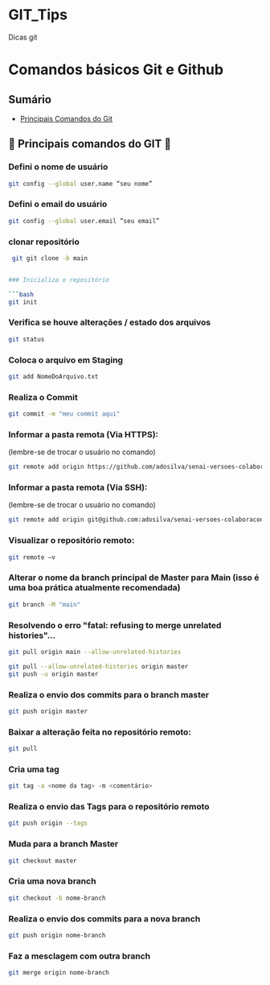 # GIT_Tips
Dicas git
# Comandos básicos Git e Github

## Sumário

<!--ts-->

- [Principais Comandos do Git](#-principais-comandos-do-git-)
<!--te-->

## 👑 Principais comandos do GIT 👑

### Defini o nome de usuário

```bash
git config --global user.name “seu nome”
```

### Defini o email do usuário

```bash
git config --global user.email “seu email”
```

### clonar repositório

```bash
 git git clone -b main


### Inicializa o repositório

```bash
git init
```

### Verifica se houve alterações / estado dos arquivos

```bash
git status
```

### Coloca o arquivo em Staging

```bash
git add NomeDoArquivo.txt
```

### Realiza o Commit

```bash
git commit -m "meu commit aqui"
```

### Informar a pasta remota (Via HTTPS):

(lembre-se de trocar o usuário no comando)

```bash
git remote add origin https://github.com/adosilva/senai-versoes-colaboracoes.git
```

### Informar a pasta remota (Via SSH):

(lembre-se de trocar o usuário no comando)

```bash
git remote add origin git@github.com:adosilva/senai-versoes-colaboracoes.git
```

### Visualizar o repositório remoto:

```bash
git remote –v
```

### Alterar o nome da branch principal de Master para Main (isso é uma boa prática atualmente recomendada)

```bash
git branch -M "main"
```

### Resolvendo o erro "fatal: refusing to merge unrelated histories"...

```bash
git pull origin main --allow-unrelated-histories
```

```bash
git pull --allow-unrelated-histories origin master
git push -u origin master
```

### Realiza o envio dos commits para o branch master

```bash
git push origin master
```

### Baixar a alteração feita no repositório remoto:

```bash
git pull
```

### Cria uma tag

```bash
git tag -a <nome da tag> -m <comentário>
```

### Realiza o envio das Tags para o repositório remoto

```bash
git push origin --tags
```

### Muda para a branch Master

```bash
git checkout master
```

### Cria uma nova branch

```bash
git checkout -b nome-branch
```

### Realiza o envio dos commits para a nova branch

```bash
git push origin nome-branch
```

### Faz a mesclagem com outra branch

```bash
git merge origin nome-branch
```
